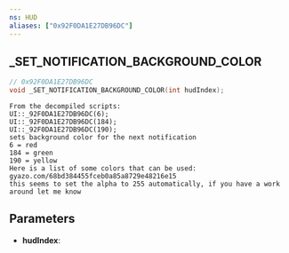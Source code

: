 ```yaml
---
ns: HUD
aliases: ["0x92F0DA1E27DB96DC"]
---
```

## _SET_NOTIFICATION_BACKGROUND_COLOR

```c
// 0x92F0DA1E27DB96DC
void _SET_NOTIFICATION_BACKGROUND_COLOR(int hudIndex);
```

```
From the decompiled scripts:  
UI::_92F0DA1E27DB96DC(6);  
UI::_92F0DA1E27DB96DC(184);  
UI::_92F0DA1E27DB96DC(190);  
sets background color for the next notification  
6 = red  
184 = green  
190 = yellow  
Here is a list of some colors that can be used: gyazo.com/68bd384455fceb0a85a8729e48216e15  
this seems to set the alpha to 255 automatically, if you have a work around let me know  
```

## Parameters
* **hudIndex**: 

